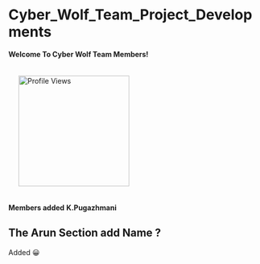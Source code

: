 


# Cyber_Wolf_Team_Project_Developments

**Welcome To Cyber Wolf Team Members!**

  <p style="overflow: hidden; padding: 20px;">
  <img src="https://cyberwolf-career-guidance.web.app/logo/WhatsApp%20Image%202025-03-22%20at%2011,19,00%20AM-photoaidcom-cropped.jpeg" align="left" alt="Profile Views" width="220" style="margin-right: 20px;" />
 
</p>

**Members added**
**K.Pugazhmani**
## The Arun Section add Name ? 
Added 😀
